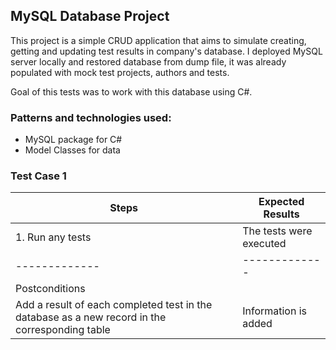 ## MySQL Database Project

This project is a simple CRUD application that aims to simulate creating, getting and updating test results in company's database. I deployed MySQL server locally and restored database from dump file, it was already populated with mock test projects, authors and tests.

Goal of this tests was to work with this database using C#.

### Patterns and technologies used:
* MySQL package for C#
* Model Classes for data

### Test Case 1
| Steps  | Expected Results |
| ------------- | ------------- |
| 1. Run any tests  | The tests were executed  |
| ------------- | ------------- |
| Postconditions |
| Add a result of each completed test in the database as a new record in the corresponding table |  Information is added  |

